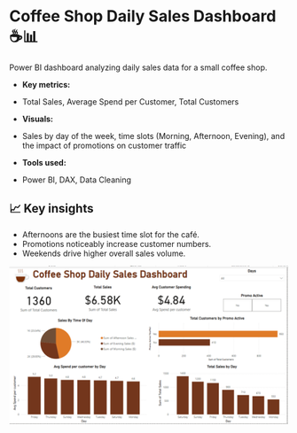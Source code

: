 # Coffee Shop Daily Sales Dashboard ☕📊

 Power BI dashboard analyzing daily sales data for a small coffee shop.

- **Key metrics:**
  
-  Total Sales, Average Spend per Customer, Total Customers
  
- **Visuals:**
  
- Sales by day of the week, time slots (Morning, Afternoon, Evening), and the impact of promotions on customer traffic
  
- **Tools used:**
  
- Power BI, DAX, Data Cleaning

## 📈 Key insights

- Afternoons are the busiest time slot for the café.
- Promotions noticeably increase customer numbers.
-  Weekends drive higher overall sales volume.

  ![Coffee Shop Dashboard Screenshot](Coffee%20Shop%20dashboard.png)
  

